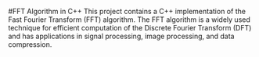 #FFT Algorithm in C++
This project contains a C++ implementation of the Fast Fourier Transform (FFT) algorithm. The FFT algorithm is a widely used technique for efficient computation of the Discrete Fourier Transform (DFT) and has applications in signal processing, image processing, and data compression.
